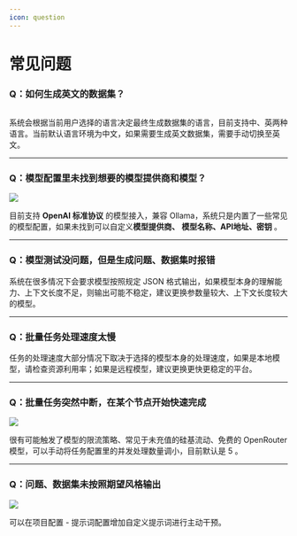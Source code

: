 ```yaml
---
icon: question
---
```


# 常见问题

### Q：如何生成英文的数据集？

<img src="https://rncg5jvpme.feishu.cn/space/api/box/stream/download/asynccode/?code=ODUzZmFmYThhODVkZjM4NjUyNWYzZWMyYzM1NzlmNDFfRkRoQmROWFA2STFIZUI5dWlJaklSbmhGOHJRNUROZXVfVG9rZW46VEJzbGJvcWEwb1lNa2h4MDQzQWMwWlcybktiXzE3NDcyMjMyMDY6MTc0NzIyNjgwNl9WNA" alt="" data-size="original">

系统会根据当前用户选择的语言决定最终生成数据集的语言，目前支持中、英两种语言。当前默认语言环境为中文，如果需要生成英文数据集，需要手动切换至英文。

***

### Q：模型配置里未找到想要的模型提供商和模型？

![](https://rncg5jvpme.feishu.cn/space/api/box/stream/download/asynccode/?code=N2U0NTNjZGZhYjY4YTBhZmM1ZjVjMzZmYzIwODc1YmZfTEl0ZXYyZk5aeUlMc1E0NjlxZjMzQjEwRTFGVThzNnZfVG9rZW46WGMwZ2J1ZHZSb0NjQlZ4TUhIcGMySFdZbndkXzE3NDcyMjMyMDY6MTc0NzIyNjgwNl9WNA)

目前支持 **OpenAI 标准协议** 的模型接入，兼容 Ollama，系统只是内置了一些常见的模型配置，如果未找到可以自定义**模型提供商、** **模型名称、API地址、密钥** 。

***

### Q：模型测试没问题，但是生成问题、数据集时报错

系统在很多情况下会要求模型按照规定 JSON 格式输出，如果模型本身的理解能力、上下文长度不足，则输出可能不稳定，建议更换参数量较大、上下文长度较大的模型。

***

### Q：批量任务处理速度太慢

任务的处理速度大部分情况下取决于选择的模型本身的处理速度，如果是本地模型，请检查资源利用率；如果是远程模型，建议更换更快更稳定的平台。

***

### Q：批量任务突然中断，在某个节点开始快速完成

![](https://rncg5jvpme.feishu.cn/space/api/box/stream/download/asynccode/?code=Nzg1NzA2YzE2NGNmYzZiZjRkNjIxZjE0Y2ZkYzhiY2Vfa3N5QzBqTnR6bXJsZ0VnSkhaTTcxakl2S1oxT1JnSm5fVG9rZW46WWpibmI4eVBhbzc3WnR4MU41T2NJSEVGbmxnXzE3NDcyMjMyMDY6MTc0NzIyNjgwNl9WNA)

很有可能触发了模型的限流策略、常见于未充值的硅基流动、免费的 OpenRouter 模型，可以手动将任务配置里的并发处理数量调小，目前默认是 5 。

***

### Q：问题、数据集未按照期望风格输出

![](https://rncg5jvpme.feishu.cn/space/api/box/stream/download/asynccode/?code=MjllODY4ZTQwNDRjN2M5NzdjODNkOTc1N2YyNDc0NmJfbTlyUDhvaHM4eEZWSTZHa0tnWHA1Zm1hbUcxRWNGZmpfVG9rZW46QlBIVmJEZ01Zb2hVNGp4YVZBRGNTUE1QbkJlXzE3NDcyMjMyMDY6MTc0NzIyNjgwNl9WNA)

可以在项目配置 - 提示词配置增加自定义提示词进行主动干预。

